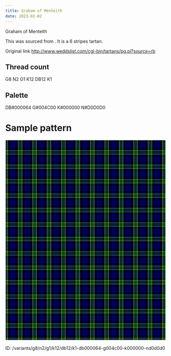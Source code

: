 ```yaml
---
title: Graham of Menteith
date: 2023-02-02
---
```

Graham of Menteith

This was sourced from <no value>.  It is a 6 stripes tartan.

Original link http://www.weddslist.com/cgi-bin/tartans/pg.pl?source=rb

## Thread count
G8 N2 G1 K12 DB12 K1

## Palette
DB#000064 G#004C00 K#000000 N#D0D0D0

# Sample pattern

![Tartan detail](tartan.png "G8 N2 G1 K12 DB12 K1 tartan")

ID: /variants/g8/n2/g1/k12/db12/k1-db000064-g004c00-k000000-nd0d0d0